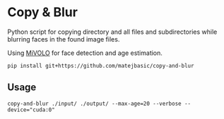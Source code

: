 # Copy & Blur

Python script for copying directory and all files and subdirectories while blurring faces in
the found image files.

Using [MiVOLO](https://github.com/WildChlamydia/MiVOLO) for face detection and age estimation.

```shell
pip install git+https://github.com/matejbasic/copy-and-blur
```

## Usage

```shell
copy-and-blur ./input/ ./output/ --max-age=20 --verbose --device="cuda:0"
```
